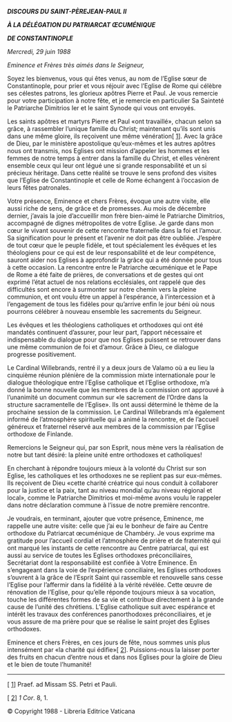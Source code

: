 ***DISCOURS DU SAINT-PÈREJEAN-PAUL II***

***À LA DÉLÉGATION DU PATRIARCAT ŒCUMÉNIQUE***

***DE CONSTANTINOPLE***

*Mercredi, 29 juin 1988*

*Eminence et Frères très aimés dans le Seigneur,*

Soyez les bienvenus, vous qui êtes venus, au nom de l’Eglise sœur de Constantinople, pour prier et vous réjouir avec l’Eglise de Rome qui célèbre ses célestes patrons, les glorieux apôtres Pierre et Paul. Je vous remercie pour votre participation à notre fête, et je remercie en particulier Sa Sainteté le Patriarche Dimitrios Ier et le saint Synode qui vous ont envoyés.

Les saints apôtres et martyrs Pierre et Paul «ont travaillé», chacun selon sa grâce, à rassembler l’unique famille du Christ; maintenant qu’ils sont unis dans une même gloire, ils reçoivent une même vénération\[ [1](#_ftn1 "")\]. Avec la grâce de Dieu, par le ministère apostolique qu’eux-mêmes et les autres apôtres nous ont transmis, nos Eglises ont mission d’appeler les hommes et les femmes de notre temps à entrer dans la famille du Christ, et elles vénèrent ensemble ceux qui leur ont légué une si grande responsabilité et un si précieux héritage. Dans cette réalité se trouve le sens profond des visites que l’Eglise de Constantinople et celle de Rome échangent à l’occasion de leurs fêtes patronales.

Votre présence, Eminence et chers Frères, évoque une autre visite, elle aussi riche de sens, de grâce et de promesses. Au mois de décembre dernier, j’avais la joie d’accueillir mon frère bien-aimé le Patriarche Dimitrios, accompagné de dignes métropolites de votre Eglise. Je garde dans mon cœur le vivant souvenir de cette rencontre fraternelle dans la foi et l’amour. Sa signification pour le présent et l’avenir ne doit pas être oubliée. J’espère de tout cœur que le peuple fidèle, et tout spécialement les évêques et les théologiens pour ce qui est de leur responsabilité et de leur compétence, sauront aider nos Eglises à approfondir la grâce qui a été donnée pour tous à cette occasion. La rencontre entre le Patriarche œcuménique et le Pape de Rome a été faite de prières, de conversations et de gestes qui ont exprimé l’état actuel de nos relations ecclésiales, ont rappelé que des difficultés sont encore à surmonter sur notre chemin vers la pleine communion, et ont voulu être un appel à l’espérance, à l’intercession et à l’engagement de tous les fidèles pour qu’arrive enfin le jour béni où nous pourrons célébrer à nouveau ensemble les sacrements du Seigneur.

Les évêques et les théologiens catholiques et orthodoxes qui ont été mandatés continuent d’assurer, pour leur part, l’apport nécessaire et indispensable du dialogue pour que nos Eglises puissent se retrouver dans une même communion de foi et d’amour. Grâce à Dieu, ce dialogue progresse positivement.

Le Cardinal Willebrands, rentré il y a deux jours de Valamo où a eu lieu la cinquième réunion plénière de la commission mixte internationale pour le dialogue théologique entre l’Eglise catholique et l’Eglise orthodoxe, m’a donné la bonne nouvelle que les membres de la commission ont approuvé à l’unanimité un document commun sur «le sacrement de l’Ordre dans la structure sacramentelle de l’Eglise». Ils ont aussi déterminé le thème de la prochaine session de la commission. Le Cardinal Willebrands m’a également informé de l’atmosphère spirituelle qui a animé la rencontre, et de l’accueil généreux et fraternel réservé aux membres de la commission par l’Eglise orthodoxe de Finlande.

Remercions le Seigneur qui, par son Esprit, nous mène vers la réalisation de notre but tant désiré: la pleine unité entre orthodoxes et catholiques!

En cherchant à répondre toujours mieux à la volonté du Christ sur son Eglise, les catholiques et les orthodoxes ne se replient pas sur eux-mêmes. Ils reçoivent de Dieu «cette charité créatrice qui nous conduit à collaborer pour la justice et la paix, tant au niveau mondial qu’au niveau régional et local», comme le Patriarche Dimitrios et moi-même avons voulu le rappeler dans notre déclaration commune à l’issue de notre première rencontre.

Je voudrais, en terminant, ajouter que votre présence, Eminence, me rappelle une autre visite: celle que j’ai eu le bonheur de faire au Centre orthodoxe du Patriarcat œcuménique de Chambéry. Je vous exprime ma gratitude pour l’accueil cordial et l’atmosphère de prière et de fraternité qui ont marqué les instants de cette rencontre au Centre patriarcal, qui est aussi au service de toutes les Eglises orthodoxes préconciliaires, Secrétariat dont la responsabilité est confiée à Votre Eminence. En s’engageant dans la voie de l’expérience conciliaire, les Eglises orthodoxes s’ouvrent à la grâce de l’Esprit Saint qui rassemble et renouvelle sans cesse l’Eglise pour l’affermir dans la fidélité à la vérité révélée. Cette œuvre de rénovation de l’Eglise, pour qu’elle réponde toujours mieux à sa vocation, touche les différentes formes de sa vie et contribue directement à la grande cause de l’unité des chrétiens. L’Eglise catholique suit avec espérance et intérêt les travaux des conférences panorthodoxes préconciliaires, et je vous assure de ma prière pour que se réalise le saint projet des Eglises orthodoxes.

Eminence et chers Frères, en ces jours de fête, nous sommes unis plus intensément par «la charité qui édifie»\[ [2](#_ftn2 "")\]. Puissions-nous la laisser porter des fruits en chacun d’entre nous et dans nos Eglises pour la gloire de Dieu et le bien de toute l’humanité!

* * *

\[ [1](#_ftnref1 "")\] Praef. ad Missam SS. Petri et Pauli.

\[ [2](#_ftnref2 "")\] *1 Cor*. 8, 1.

© Copyright 1988 - Libreria Editrice Vaticana